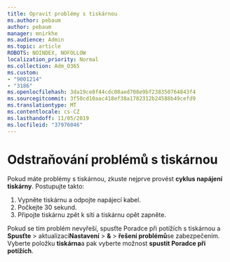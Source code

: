 ```yaml
---
title: Opravit problémy s tiskárnou
ms.author: pebaum
author: pebaum
manager: mnirkhe
ms.audience: Admin
ms.topic: article
ROBOTS: NOINDEX, NOFOLLOW
localization_priority: Normal
ms.collection: Adm_O365
ms.custom:
- "9001214"
- "3186"
ms.openlocfilehash: 3da19ce8f44cdc08aed708e9bf238350764843f4
ms.sourcegitcommit: 3f50cd10aac418ef38a1782312b24588b49cefd9
ms.translationtype: MT
ms.contentlocale: cs-CZ
ms.lasthandoff: 11/05/2019
ms.locfileid: "37976046"
---
```

# <a name="troubleshoot-your-printer"></a>Odstraňování problémů s tiskárnou

Pokud máte problémy s tiskárnou, zkuste nejprve provést **cyklus napájení tiskárny**. Postupujte takto:

1. Vypněte tiskárnu a odpojte napájecí kabel.
2. Počkejte 30 sekund.
3. Připojte tiskárnu zpět k síti a tiskárnu opět zapněte.

Pokud se tím problém nevyřeší, spusťte Poradce při potížích s tiskárnou a **Spusťte** > aktualizaci**Nastavení** > **&** > **řešení problémů**se zabezpečením. Vyberte položku **tiskárna**a pak vyberte možnost **spustit Poradce při potížích**.
